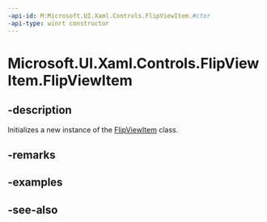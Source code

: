 ```yaml
---
-api-id: M:Microsoft.UI.Xaml.Controls.FlipViewItem.#ctor
-api-type: winrt constructor
---
```


<!-- Method syntax
public FlipViewItem()
-->

# Microsoft.UI.Xaml.Controls.FlipViewItem.FlipViewItem

## -description
Initializes a new instance of the [FlipViewItem](flipviewitem.md) class.

## -remarks

## -examples

## -see-also
